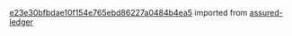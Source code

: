 [e23e30bfbdae10f154e765ebd86227a0484b4ea5](https://github.com/insolar/assured-ledger/commit/e23e30bfbdae10f154e765ebd86227a0484b4ea5) imported from [assured-ledger](https://github.com/insolar/assured-ledger)
